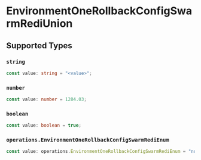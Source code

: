 # EnvironmentOneRollbackConfigSwarmRediUnion


## Supported Types

### `string`

```typescript
const value: string = "<value>";
```

### `number`

```typescript
const value: number = 1284.03;
```

### `boolean`

```typescript
const value: boolean = true;
```

### `operations.EnvironmentOneRollbackConfigSwarmRediEnum`

```typescript
const value: operations.EnvironmentOneRollbackConfigSwarmRediEnum = "null";
```

